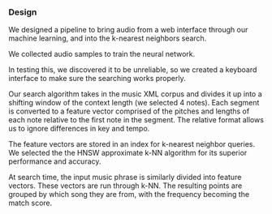 ### Design

We designed a pipeline to bring audio from a web interface through our machine learning,
and into the k-nearest neighbors search.

We collected audio samples to train the neural network.

In testing this, we discovered it to be unreliable,
so we created a keyboard interface to make sure the searching works properly.

Our search algorithm takes in the music XML corpus and divides it up into a
shifting window of the context length (we selected 4 notes). Each segment is
converted to a feature vector comprised of the pitches and lengths of each note
relative to the first note in the segment. The relative format allows us to
ignore differences in key and tempo.

The feature vectors are stored in an index for k-nearest neighbor queries. We
selected the the HNSW approximate k-NN algorithm for its superior performance
and accuracy.

At search time, the input music phrase is similarly divided into feature
vectors. These vectors are run through k-NN. The resulting points are grouped
by which song they are from, with the frequency becoming the match score.
